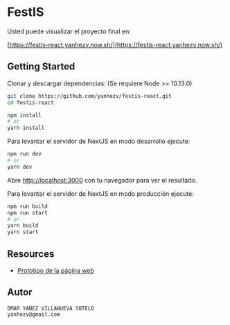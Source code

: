# FestIS

Usted puede visualizar el proyecto final en:

[https://festis-react.yanhezv.now.sh/](https://festis-react.yanhezv.now.sh/)


## Getting Started

Clonar y descargar dependencias: (Se requiere Node >= 10.13.0)

```bash
git clone https://github.com/yanhezv/festis-react.git
cd festis-react

npm install
# or
yarn install
```

Para levantar el servidor de NextJS en modo desarrollo ejecute:

```bash
npm run dev
# or
yarn dev
```

Abre [http://localhost:3000](http://localhost:3000) con tu navegador para ver el resultado.


Para levantar el servidor de NextJS en modo producción ejecute:

```bash
npm run build
npm run start
# or
yarn build
yarn start
```

## Resources

- [Prototipo de la página web](https://drive.google.com/file/d/1mzEy-gxVRFT4M__DwsT3YEQpAyWVo3sS/view?usp=sharing)


## Autor
```
OMAR YAÑEZ VILLANUEVA SOTELO
yanhezv@gmail.com
```
